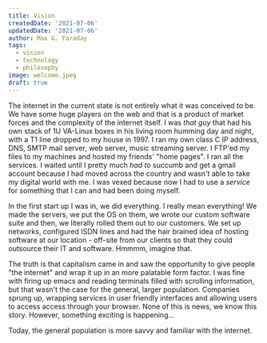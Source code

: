 ```yaml
---
title: Vision
createdDate: '2021-07-06'
updatedDate: '2021-07-06'
author: Max G. Faraday
tags:
  - vision
  - technology
  - philosophy
image: welcome.jpeg
draft: true
---
```


The internet in the current state is not entirely what it was
conceived to be. We have some huge players on the web and that is a
product of market forces and the complexity of the internet itself.  I
was _that guy_ that had his own stack of 1U VA-Linux boxes in his
living room humming day and night, with a T1 line dropped to my house
in 1997. I ran my own class C IP address, DNS, SMTP mail server, web
server, music streaming server. I FTP'ed my files to my machines and
hosted my friends' "home pages".  I ran all the services.  I waited
until I pretty much *had to* succumb and get a gmail account because I
had moved across the country and wasn't able to take my digital world
with me. I was vexed because now I had to use a _service_ for
something that I can and had been doing myself.

In the first start up I was in, we did everything. I really mean everything!
We made the servers, we put the OS on them, we wrote our custom
software suite and then, we literally rolled them out to our
customers.  We set up networks, configured ISDN lines and had the hair
brained idea of hosting software at our location - off-site from our
clients so that they could outsource their IT and software. Hmmmm,
imagine that.

The truth is that capitalism came in and saw the opportunity to give
people "the internet" and wrap it up in an more palatable form factor.
I was fine with firing up emacs and reading terminals filled with
scrolling information, but that wasn't the case for the general,
larger population. Companies sprung up, wrapping services in
user friendly interfaces and allowing users to access
access through your browser. None of this is news, we know this
story. However, something exciting is happening...

Today, the general population is more savvy and familiar with the internet.
